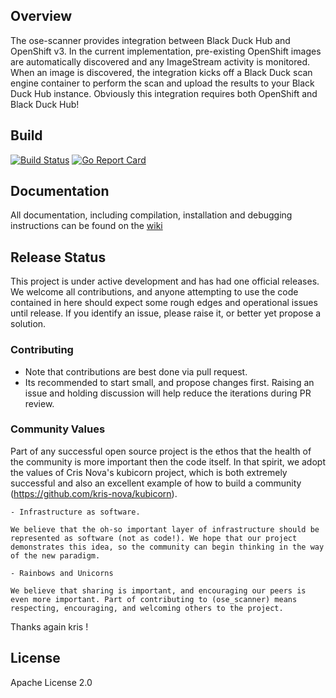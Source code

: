 ## Overview

The ose-scanner provides integration between Black Duck Hub and OpenShift v3. In the current implementation, pre-existing OpenShift images are automatically discovered and any ImageStream activity is monitored. When an image is discovered, the integration kicks off a Black Duck scan engine container to perform the scan and upload the results to your Black Duck Hub instance. Obviously this integration requires both OpenShift and Black Duck Hub!

## Build
[![Build Status](https://travis-ci.org/blackducksoftware/ose-scanner.svg?branch=master)](https://travis-ci.org/blackducksoftware/ose-scanner)
[![Go Report Card](https://goreportcard.com/badge/github.com/blackducksoftware/ose-scanner)](https://goreportcard.com/report/github.com/blackducksoftware/ose-scanner)

## Documentation

All documentation, including compilation, installation and debugging instructions can be found on the [wiki](https://github.com/blackducksoftware/ose-scanner/wiki)


## Release Status

This project is under active development and has had one official releases. We welcome all contributions, and anyone attempting to use the code contained in here should expect some rough edges and operational issues until release. If you identify an issue, please raise it, or better yet propose a solution.

### Contributing

- Note that contributions are best done via pull request. 
- Its recommended to start small, and propose changes first. Raising an issue and holding discussion will help reduce the iterations during PR review.

### Community Values

Part of any successful open source project is the ethos that the health of the community is more important then the code itself.  In that spirit, we adopt the values of Cris Nova's kubicorn project, which is both extremely successful and also an excellent example of how to build a community (https://github.com/kris-nova/kubicorn).

```
- Infrastructure as software.

We believe that the oh-so important layer of infrastructure should be represented as software (not as code!). We hope that our project demonstrates this idea, so the community can begin thinking in the way of the new paradigm.

- Rainbows and Unicorns

We believe that sharing is important, and encouraging our peers is even more important. Part of contributing to (ose_scanner) means respecting, encouraging, and welcoming others to the project.
```

Thanks again kris !
## License

Apache License 2.0 
